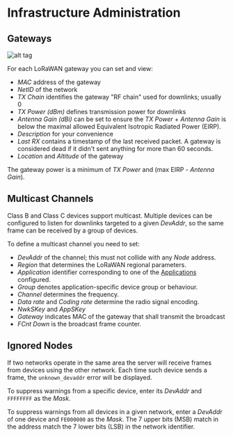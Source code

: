# Infrastructure Administration

## Gateways
![alt tag](https://raw.githubusercontent.com/gotthardp/lorawan-server/master/doc/images/admin-gateway.png)

For each LoRaWAN gateway you can set and view:
 * *MAC* address of the gateway
 * *NetID* of the network
 * *TX Chain* identifies the gateway "RF chain" used for downlinks; usually 0
 * *TX Power (dBm)* defines transmission power for downlinks
 * *Antenna Gain (dBi)* can be set to ensure the *TX Power* + *Antenna Gain*
   is below the maximal allowed Equivalent Isotropic Radiated Power (EIRP).
 * *Description* for your convenience
 * *Last RX* contains a timestamp of the last received packet. A gateway is
   considered dead if it didn't sent anything for more than 60 seconds.
 * *Location* and *Altitude* of the gateway

The gateway power is a minimum of *TX Power* and (max EIRP - *Antenna Gain*).


## Multicast Channels

Class B and Class C devices support multicast. Multiple devices can be configured
to listen for downlinks targeted to a given *DevAddr*, so the same frame can be
received by a group of devices.

To define a multicast channel you need to set:
 * *DevAddr* of the channel; this must not collide with any *Node* address.
 * *Region* that determines the LoRaWAN regional parameters.
 * *Application* identifier corresponding to one of the [Applications](Applications.md) configured.
 * *Group* denotes application-specific device group or behaviour.
 * *Channel* determines the frequency.
 * *Data rate* and *Coding rate* determine the radio signal encoding.
 * *NwkSKey* and *AppSKey*
 * *Gateway* indicates MAC of the gateway that shall transmit the broadcast
 * *FCnt Down* is the broadcast frame counter.


## Ignored Nodes

If two networks operate in the same area the server will receive frames from
devices using the other network. Each time such device sends a frame, the
`unknown_devaddr` error will be displayed.

To suppress warnings from a specific device, enter its *DevAddr* and
`FFFFFFFF` as the *Mask*.

To suppress warnings from all devices in a given network, enter a *DevAddr* of
one device and `FE000000` as the *Mask*. The 7 upper bits (MSB) match in the
address match the 7 lower bits (LSB) in the network identifier.
